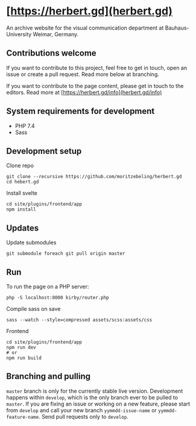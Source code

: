 # [https://herbert.gd](herbert.gd)
An archive website for the visual communication department at Bauhaus-University Weimar, Germany.

## Contributions welcome
If you want to contribute to this project, feel free to get in touch, open an issue or create a pull request. Read more below at branching.

If you want to contribute to the page content, please get in touch to the editors. Read more at [https://herbert.gd/info](herbert.gd/info)

## System requirements for development
- PHP 7.4
- Sass

## Development setup
Clone repo
```
git clone --recursive https://github.com/moritzebeling/herbert.gd
cd hebert.gd
```
Install svelte
```
cd site/plugins/frontend/app
npm install
```

## Updates
Update submodules
```
git submodule foreach git pull origin master
```

## Run
To run the page on a PHP server:
```
php -S localhost:8000 kirby/router.php
```
Compile sass on save
```
sass --watch --style=compressed assets/scss:assets/css
```
Frontend
```
cd site/plugins/frontend/app
npm run dev
# or
npm run build
```

## Branching and pulling
`master` branch is only for the currently stable live version. Development happens within `develop`, which is the only branch ever to be pulled to `master`. If you are fixing an issue or working on a new feature, please start from `develop` and call your new branch `yymmdd-issue-name` or `yymmdd-feature-name`. Send pull requests only to `develop`.
